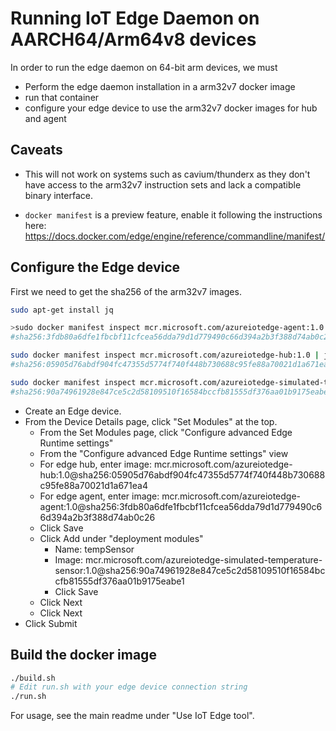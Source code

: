 # Running IoT Edge Daemon on AARCH64/Arm64v8 devices

In order to run the edge daemon on 64-bit arm devices, we must
- Perform the edge daemon installation in a arm32v7 docker image
- run that container
- configure your edge device to use the arm32v7 docker images for hub and agent

## Caveats

- This will not work on systems such as cavium/thunderx as they don't have access to the arm32v7 instruction sets and lack a compatible binary interface.

- `docker manifest` is a preview feature, enable it following the instructions here: https://docs.docker.com/edge/engine/reference/commandline/manifest/

## Configure the Edge device

First we need to get the sha256 of the arm32v7 images.

```bash
sudo apt-get install jq

>sudo docker manifest inspect mcr.microsoft.com/azureiotedge-agent:1.0 | jq '.manifests[] | select(.platform | select(.architecture=="arm")).digest'
#sha256:3fdb80a6dfe1fbcbf11cfcea56dda79d1d779490c66d394a2b3f388d74ab0c26

sudo docker manifest inspect mcr.microsoft.com/azureiotedge-hub:1.0 | jq '.manifests[] | select(.platform | select(.architecture=="arm")).digest'
#sha256:05905d76abdf904fc47355d5774f740f448b730688c95fe88a70021d1a671ea4

sudo docker manifest inspect mcr.microsoft.com/azureiotedge-simulated-temperature-sensor:1.0  | jq '.manifests[] | select(.platform | select(.architecture=="arm")).digest'
#sha256:90a74961928e847ce5c2d58109510f16584bccfb81555df376aa01b9175eabe1
```

- Create an Edge device.
- From the Device Details page, click "Set Modules" at the top.
    - From the Set Modules page, click "Configure advanced Edge Runtime settings"
    - From the "Configure advanced Edge Runtime settings" view
    - For edge hub, enter image: mcr.microsoft.com/azureiotedge-hub:1.0@sha256:05905d76abdf904fc47355d5774f740f448b730688c95fe88a70021d1a671ea4
    - For edge agent, enter image: mcr.microsoft.com/azureiotedge-agent:1.0@sha256:3fdb80a6dfe1fbcbf11cfcea56dda79d1d779490c66d394a2b3f388d74ab0c26
    - Click Save
    - Click Add under "deployment modules"
        - Name: tempSensor
        - Image: mcr.microsoft.com/azureiotedge-simulated-temperature-sensor:1.0@sha256:90a74961928e847ce5c2d58109510f16584bccfb81555df376aa01b9175eabe1
        - Click Save
    - Click Next
    - Click Next
- Click Submit

## Build the docker image

```bash
./build.sh
# Edit run.sh with your edge device connection string
./run.sh
```

For usage, see the main readme under "Use IoT Edge tool".
